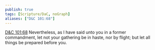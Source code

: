 ```yaml
---
publish: true
tags: [Scripture/DaC, noGraph]
aliases: ["D&C 101:68"]
---
```

[D&C 101:68](https://churchofjesuschrist.org/study/scriptures/dc-testament/dc/101?lang=eng&id=p68#p68) Nevertheless, as I have said unto you in a former commandment, let not your gathering be in haste, nor by flight; but let all things be prepared before you.
